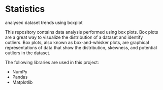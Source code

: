 # Statistics
analysed dataset trends using boxplot

This repository contains data analysis performed using box plots. Box plots are a great way to visualize the distribution of a dataset and identify outliers. 
Box plots, also known as box-and-whisker plots, are graphical representations of data that show the distribution, skewness, and potential outliers in the dataset. 

The following libraries are used in this project:

- NumPy
- Pandas
- Matplotlib
